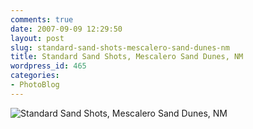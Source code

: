 ```yaml
---
comments: true
date: 2007-09-09 12:29:50
layout: post
slug: standard-sand-shots-mescalero-sand-dunes-nm
title: Standard Sand Shots, Mescalero Sand Dunes, NM
wordpress_id: 465
categories:
- PhotoBlog
---
```


![Standard Sand Shots, Mescalero Sand Dunes, NM](http://ryanfitzer.com/main/wp-content/uploads/2007/09/sand1.jpg)
